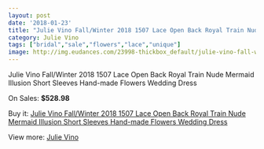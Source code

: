 ```yaml
---
layout: post
date: '2018-01-23'
title: "Julie Vino Fall/Winter 2018 1507 Lace Open Back Royal Train Nude Mermaid Illusion Short Sleeves Hand-made Flowers Wedding Dress"
category: Julie Vino
tags: ["bridal","sale","flowers","lace","unique"]
image: http://img.eudances.com/23998-thickbox_default/julie-vino-fall-winter-2018-1507-lace-open-back-royal-train-nude-mermaid-illusion-short-sleeves-hand-made-flowers-wedding-dress.jpg
---
```

Julie Vino Fall/Winter 2018 1507 Lace Open Back Royal Train Nude Mermaid Illusion Short Sleeves Hand-made Flowers Wedding Dress

On Sales: **$528.98**
<a href="https://www.eudances.com/en/julie-vino/8011-julie-vino-fall-winter-2018-1507-lace-open-back-royal-train-nude-mermaid-illusion-short-sleeves-hand-made-flowers-wedding-dress.html"><amp-img layout="responsive" width="600" height="600" src="//img.eudances.com/23998-thickbox_default/julie-vino-fall-winter-2018-1507-lace-open-back-royal-train-nude-mermaid-illusion-short-sleeves-hand-made-flowers-wedding-dress.jpg" alt="Julie Vino Fall/Winter 2018 1507 Lace Open Back Royal Train Nude Mermaid Illusion Short Sleeves Hand-made Flowers Wedding Dress 0" /></a>
<a href="https://www.eudances.com/en/julie-vino/8011-julie-vino-fall-winter-2018-1507-lace-open-back-royal-train-nude-mermaid-illusion-short-sleeves-hand-made-flowers-wedding-dress.html"><amp-img layout="responsive" width="600" height="600" src="//img.eudances.com/24005-thickbox_default/julie-vino-fall-winter-2018-1507-lace-open-back-royal-train-nude-mermaid-illusion-short-sleeves-hand-made-flowers-wedding-dress.jpg" alt="Julie Vino Fall/Winter 2018 1507 Lace Open Back Royal Train Nude Mermaid Illusion Short Sleeves Hand-made Flowers Wedding Dress 1" /></a>
<a href="https://www.eudances.com/en/julie-vino/8011-julie-vino-fall-winter-2018-1507-lace-open-back-royal-train-nude-mermaid-illusion-short-sleeves-hand-made-flowers-wedding-dress.html"><amp-img layout="responsive" width="600" height="600" src="//img.eudances.com/24004-thickbox_default/julie-vino-fall-winter-2018-1507-lace-open-back-royal-train-nude-mermaid-illusion-short-sleeves-hand-made-flowers-wedding-dress.jpg" alt="Julie Vino Fall/Winter 2018 1507 Lace Open Back Royal Train Nude Mermaid Illusion Short Sleeves Hand-made Flowers Wedding Dress 2" /></a>
<a href="https://www.eudances.com/en/julie-vino/8011-julie-vino-fall-winter-2018-1507-lace-open-back-royal-train-nude-mermaid-illusion-short-sleeves-hand-made-flowers-wedding-dress.html"><amp-img layout="responsive" width="600" height="600" src="//img.eudances.com/24003-thickbox_default/julie-vino-fall-winter-2018-1507-lace-open-back-royal-train-nude-mermaid-illusion-short-sleeves-hand-made-flowers-wedding-dress.jpg" alt="Julie Vino Fall/Winter 2018 1507 Lace Open Back Royal Train Nude Mermaid Illusion Short Sleeves Hand-made Flowers Wedding Dress 3" /></a>
<a href="https://www.eudances.com/en/julie-vino/8011-julie-vino-fall-winter-2018-1507-lace-open-back-royal-train-nude-mermaid-illusion-short-sleeves-hand-made-flowers-wedding-dress.html"><amp-img layout="responsive" width="600" height="600" src="//img.eudances.com/24002-thickbox_default/julie-vino-fall-winter-2018-1507-lace-open-back-royal-train-nude-mermaid-illusion-short-sleeves-hand-made-flowers-wedding-dress.jpg" alt="Julie Vino Fall/Winter 2018 1507 Lace Open Back Royal Train Nude Mermaid Illusion Short Sleeves Hand-made Flowers Wedding Dress 4" /></a>
<a href="https://www.eudances.com/en/julie-vino/8011-julie-vino-fall-winter-2018-1507-lace-open-back-royal-train-nude-mermaid-illusion-short-sleeves-hand-made-flowers-wedding-dress.html"><amp-img layout="responsive" width="600" height="600" src="//img.eudances.com/24001-thickbox_default/julie-vino-fall-winter-2018-1507-lace-open-back-royal-train-nude-mermaid-illusion-short-sleeves-hand-made-flowers-wedding-dress.jpg" alt="Julie Vino Fall/Winter 2018 1507 Lace Open Back Royal Train Nude Mermaid Illusion Short Sleeves Hand-made Flowers Wedding Dress 5" /></a>
<a href="https://www.eudances.com/en/julie-vino/8011-julie-vino-fall-winter-2018-1507-lace-open-back-royal-train-nude-mermaid-illusion-short-sleeves-hand-made-flowers-wedding-dress.html"><amp-img layout="responsive" width="600" height="600" src="//img.eudances.com/24000-thickbox_default/julie-vino-fall-winter-2018-1507-lace-open-back-royal-train-nude-mermaid-illusion-short-sleeves-hand-made-flowers-wedding-dress.jpg" alt="Julie Vino Fall/Winter 2018 1507 Lace Open Back Royal Train Nude Mermaid Illusion Short Sleeves Hand-made Flowers Wedding Dress 6" /></a>
<a href="https://www.eudances.com/en/julie-vino/8011-julie-vino-fall-winter-2018-1507-lace-open-back-royal-train-nude-mermaid-illusion-short-sleeves-hand-made-flowers-wedding-dress.html"><amp-img layout="responsive" width="600" height="600" src="//img.eudances.com/23999-thickbox_default/julie-vino-fall-winter-2018-1507-lace-open-back-royal-train-nude-mermaid-illusion-short-sleeves-hand-made-flowers-wedding-dress.jpg" alt="Julie Vino Fall/Winter 2018 1507 Lace Open Back Royal Train Nude Mermaid Illusion Short Sleeves Hand-made Flowers Wedding Dress 7" /></a>

Buy it: [Julie Vino Fall/Winter 2018 1507 Lace Open Back Royal Train Nude Mermaid Illusion Short Sleeves Hand-made Flowers Wedding Dress](https://www.eudances.com/en/julie-vino/8011-julie-vino-fall-winter-2018-1507-lace-open-back-royal-train-nude-mermaid-illusion-short-sleeves-hand-made-flowers-wedding-dress.html "Julie Vino Fall/Winter 2018 1507 Lace Open Back Royal Train Nude Mermaid Illusion Short Sleeves Hand-made Flowers Wedding Dress")

View more: [Julie Vino](https://www.eudances.com/en/100-julie-vino "Julie Vino")